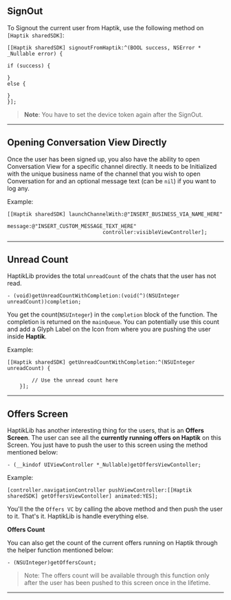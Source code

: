 ## SignOut

To Signout the current user from Haptik, use the following method on `[Haptik sharedSDK]`:

```
[[Haptik sharedSDK] signoutFromHaptik:^(BOOL success, NSError * _Nullable error) {

if (success) {

}
else {

}
}];
```

> **Note**: You have to set the device token again after the SignOut.

---


## Opening Conversation View Directly

Once the user has been signed up, you also have the ability to open Conversation View for a specific channel directly. It needs to be Initialized with the unique business name of the channel that you wish to open Conversation for and an optional message text (can be `nil`) if you want to log any.

Example:

```
[[Haptik sharedSDK] launchChannelWith:@"INSERT_BUSINESS_VIA_NAME_HERE"
                                  message:@"INSERT_CUSTOM_MESSAGE_TEXT_HERE"
                               controller:visibleViewController];
```


---

## Unread Count

HaptikLib provides the total `unreadCount` of the chats that the user has not read.

```
- (void)getUnreadCountWithCompletion:(void(^)(NSUInteger unreadCount))completion;
```

You get the count(`NSUInteger`) in the `completion` block of the function. The completion is returned on the `mainQueue`. You can potentially use this count and add a Glyph Label on the Icon from where you are pushing the user inside **Haptik**.

Example:

```
[[Haptik sharedSDK] getUnreadCountWithCompletion:^(NSUInteger unreadCount) {

        // Use the unread count here        
    }];
```

---

## Offers Screen

HaptikLib has another interesting thing for the users, that is an **Offers Screen**. The user can see all the **currently running offers on Haptik** on this Screen. You just have to push the user to this screen using the method mentioned below:

```
- (__kindof UIViewController *_Nullable)getOffersViewContoller;
```

Example:

```
[controller.navigationController pushViewController:[[Haptik sharedSDK] getOffersViewContoller] animated:YES];
```

You'll the the `Offers VC` by calling the above method and then push the user to it. That's it. HaptikLib is handle everything else.

**Offers Count**

You can also get the count of the current offers running on Haptik through the helper function mentioned below:

```
- (NSUInteger)getOffersCount;
```

> Note: The offers count will be available through this function only after the user has been pushed to this screen once in the lifetime.

---
